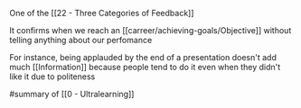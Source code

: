One of the [[22 - Three Categories of Feedback]]

It confirms when we reach an [[carreer/achieving-goals/Objective]] without telling anything about our perfomance

For instance, being applauded by the end of a presentation doesn't add much [[Information]] because people tend to do it even when they didn't like it due to politeness

#summary of [[0 - Ultralearning]]
